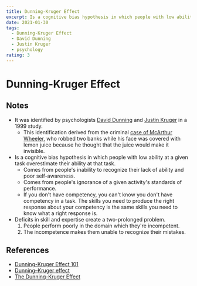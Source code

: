 ```yaml
---
title: Dunning-Kruger Effect
excerpt: Is a cognitive bias hypothesis in which people with low ability at a given task overestimate their ability at that task.
date: 2021-01-30
tags:
  - Dunning-Kruger Effect
  - David Dunning
  - Justin Kruger
  - psychology
rating: 3
---
```


# Dunning-Kruger Effect

## Notes

- It was identified by psychologists [David Dunning](https://en.wikipedia.org/wiki/David_Dunning) and [Justin Kruger](https://en.wikipedia.org/wiki/Justin_Kruger) in a 1999 study.
  - This identification derived from the criminal [case of McArthur Wheeler](https://steemit.com/steemstem/@rsc227/the-curious-case-of-mcarthur-wheeler), who robbed two banks while his face was covered with lemon juice because he thought that the juice would make it invisible.
- Is a cognitive bias hypothesis in which people with low ability at a given task overestimate their ability at that task.
  - Comes from people's inability to recognize their lack of ability and poor self-awareness.
  - Comes from people's ignorance of a given activity's standards of performance.
  - If you don't have competency, you can't know you don't have competency in a task. The skills you need to produce the right response about your competency is the same skills you need to know what a right response is.
- Deficits in skill and expertise create a two-prolonged problem.
  1. People perform poorly in the domain which they're incompetent.
  2. The incompetence makes them unable to recognize their mistakes.

## References

- [Dunning-Kruger Effect 101](https://twitter.com/SahilBloom/status/1350077522935832576)
- [Dunning–Kruger effect](https://en.wikipedia.org/wiki/Dunning%E2%80%93Kruger_effect)
- [The Dunning-Kruger Effect](https://www.verywellmind.com/an-overview-of-the-dunning-kruger-effect-4160740)
